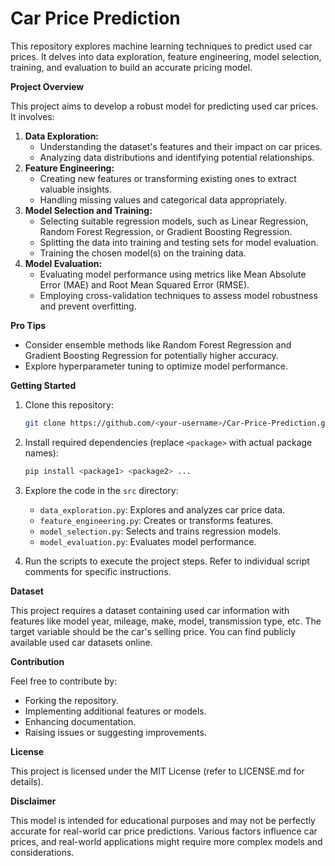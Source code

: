# Car Price Prediction

This repository explores machine learning techniques to predict used car prices. It delves into data exploration, feature engineering, model selection, training, and evaluation to build an accurate pricing model.

**Project Overview**

This project aims to develop a robust model for predicting used car prices. It involves:

1. **Data Exploration:**
   - Understanding the dataset's features and their impact on car prices.
   - Analyzing data distributions and identifying potential relationships.
2. **Feature Engineering:**
   - Creating new features or transforming existing ones to extract valuable insights.
   - Handling missing values and categorical data appropriately.
3. **Model Selection and Training:**
   - Selecting suitable regression models, such as Linear Regression, Random Forest Regression, or Gradient Boosting Regression.
   - Splitting the data into training and testing sets for model evaluation.
   - Training the chosen model(s) on the training data.
4. **Model Evaluation:**
   - Evaluating model performance using metrics like Mean Absolute Error (MAE) and Root Mean Squared Error (RMSE).
   - Employing cross-validation techniques to assess model robustness and prevent overfitting.

**Pro Tips**

- Consider ensemble methods like Random Forest Regression and Gradient Boosting Regression for potentially higher accuracy.
- Explore hyperparameter tuning to optimize model performance.

**Getting Started**

1. Clone this repository:
   ```bash
   git clone https://github.com/<your-username>/Car-Price-Prediction.git
   ```
2. Install required dependencies (replace `<package>` with actual package names):
   ```bash
   pip install <package1> <package2> ...
   ```
3. Explore the code in the `src` directory:
   - `data_exploration.py`: Explores and analyzes car price data.
   - `feature_engineering.py`: Creates or transforms features.
   - `model_selection.py`: Selects and trains regression models.
   - `model_evaluation.py`: Evaluates model performance.

4. Run the scripts to execute the project steps. Refer to individual script comments for specific instructions.

**Dataset**

This project requires a dataset containing used car information with features like model year, mileage, make, model, transmission type, etc. The target variable should be the car's selling price. You can find publicly available used car datasets online.

**Contribution**

Feel free to contribute by:

- Forking the repository.
- Implementing additional features or models.
- Enhancing documentation.
- Raising issues or suggesting improvements.

**License**

This project is licensed under the MIT License (refer to LICENSE.md for details).

**Disclaimer**

This model is intended for educational purposes and may not be perfectly accurate for real-world car price predictions. Various factors influence car prices, and real-world applications might require more complex models and considerations.
